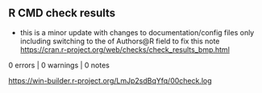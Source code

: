 ## R CMD check results

* this is a minor update with changes to documentation/config files only
  including switching to the of Authors@R field to fix this note
  https://cran.r-project.org/web/checks/check_results_bmp.html

0 errors | 0 warnings | 0 notes

https://win-builder.r-project.org/LmJp2sdBqYfq/00check.log

